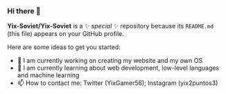 ### Hi there 👋


**Yix-Soviet/Yix-Soviet** is a ✨ _special_ ✨ repository because its `README.md` (this file) appears on your GitHub profile.

Here are some ideas to get you started:

- 🔭 I am currently working on creating my website and my own OS
- 🌱 I am currently learning about web development, low-level languages and machine learning
- 📫 How to contact me: Twitter (YixGamer56); Instagram (yix2puntos3)
